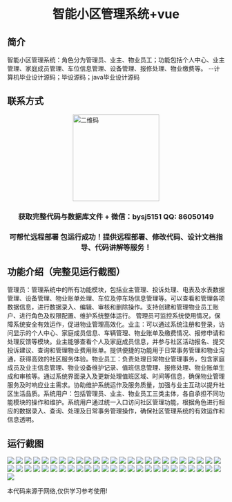 <p><h1 align="center">智能小区管理系统+vue</h1></p>

## 简介
智能小区管理系统：角色分为管理员、业主、物业员工；功能包括个人中心、业主管理、家庭成员管理、车位信息管理、设备管理、报修处理、物业缴费等。    --计算机毕业设计源码；毕设源码；java毕业设计源码


## 联系方式
<img src="https://bs-1329754181.cos.ap-shanghai.myqcloud.com/wx.jpg" alt="二维码" style="display: block; margin: 0 auto;" width="200px">
<p><h3 align="center">获取完整代码与数据库文件 + 微信：bysj5151 QQ: 86050149</h3></p>
<p><h3 align="center">可帮忙远程部署 包运行成功！提供远程部署、修改代码、设计文档指导、代码讲解等服务！</h3></p>

## 功能介绍（完整见运行截图）
管理员：管理系统中的所有功能模块，包括业主管理、投诉处理、电表及水表数据管理、设备管理、物业账单处理、车位及停车场信息管理等。可以查看和管理各项数据信息，进行数据录入、编辑、审核和删除操作。支持创建和管理物业员工账户、进行角色及权限配置、维护系统整体运行。 管理员可监控系统使用情况，保障系统安全有效运作，促进物业管理高效化。业主：可以通过系统注册和登录，访问显示的个人中心、家庭成员信息、车辆管理、物业账单及缴费情况、报修申请和处理反馈等模块。业主能够查看个人及家庭成员信息，并参与社区活动报名、提交投诉建议、查询和管理物业费用账单。提供便捷的功能用于日常事务管理和物业沟通，获得高效的社区服务体验。物业员工：负责处理日常物业管理事务，包含家庭成员及业主信息管理、物业设备维护记录、值班信息管理、报修处理、物业账单生成和审核等。通过系统界面录入及更新处理值班区域、时间等信息，确保物业管理服务及时响应业主需求。协助维护系统运作及服务质量，加强与业主互动以提升社区生活品质。系统用户：包括管理员、业主、物业员工三类主体，各自承担不同功能模块的操作和维护。系统用户通过统一入口访问社区管理功能，根据角色进行相应的数据录入、查询、处理及日常事务管理操作，确保社区管理系统的有效运作和信息透明。


## 运行截图
![](https://bs-1329754181.cos.ap-shanghai.myqcloud.com/ssm/SmartCommunityManagementSystem/img/001.jpg)
![](https://bs-1329754181.cos.ap-shanghai.myqcloud.com/ssm/SmartCommunityManagementSystem/img/002.jpg)
![](https://bs-1329754181.cos.ap-shanghai.myqcloud.com/ssm/SmartCommunityManagementSystem/img/003.jpg)
![](https://bs-1329754181.cos.ap-shanghai.myqcloud.com/ssm/SmartCommunityManagementSystem/img/004.jpg)
![](https://bs-1329754181.cos.ap-shanghai.myqcloud.com/ssm/SmartCommunityManagementSystem/img/005.jpg)
![](https://bs-1329754181.cos.ap-shanghai.myqcloud.com/ssm/SmartCommunityManagementSystem/img/006.jpg)
![](https://bs-1329754181.cos.ap-shanghai.myqcloud.com/ssm/SmartCommunityManagementSystem/img/007.jpg)
![](https://bs-1329754181.cos.ap-shanghai.myqcloud.com/ssm/SmartCommunityManagementSystem/img/008.jpg)
![](https://bs-1329754181.cos.ap-shanghai.myqcloud.com/ssm/SmartCommunityManagementSystem/img/009.jpg)
![](https://bs-1329754181.cos.ap-shanghai.myqcloud.com/ssm/SmartCommunityManagementSystem/img/010.jpg)
![](https://bs-1329754181.cos.ap-shanghai.myqcloud.com/ssm/SmartCommunityManagementSystem/img/011.jpg)
![](https://bs-1329754181.cos.ap-shanghai.myqcloud.com/ssm/SmartCommunityManagementSystem/img/012.jpg)
![](https://bs-1329754181.cos.ap-shanghai.myqcloud.com/ssm/SmartCommunityManagementSystem/img/013.jpg)
![](https://bs-1329754181.cos.ap-shanghai.myqcloud.com/ssm/SmartCommunityManagementSystem/img/014.jpg)
![](https://bs-1329754181.cos.ap-shanghai.myqcloud.com/ssm/SmartCommunityManagementSystem/img/015.jpg)
![](https://bs-1329754181.cos.ap-shanghai.myqcloud.com/ssm/SmartCommunityManagementSystem/img/016.jpg)
![](https://bs-1329754181.cos.ap-shanghai.myqcloud.com/ssm/SmartCommunityManagementSystem/img/017.jpg)
![](https://bs-1329754181.cos.ap-shanghai.myqcloud.com/ssm/SmartCommunityManagementSystem/img/018.jpg)
![](https://bs-1329754181.cos.ap-shanghai.myqcloud.com/ssm/SmartCommunityManagementSystem/img/019.jpg)
![](https://bs-1329754181.cos.ap-shanghai.myqcloud.com/ssm/SmartCommunityManagementSystem/img/020.jpg)
![](https://bs-1329754181.cos.ap-shanghai.myqcloud.com/ssm/SmartCommunityManagementSystem/img/021.jpg)
![](https://bs-1329754181.cos.ap-shanghai.myqcloud.com/ssm/SmartCommunityManagementSystem/img/022.jpg)
![](https://bs-1329754181.cos.ap-shanghai.myqcloud.com/ssm/SmartCommunityManagementSystem/img/023.jpg)
![](https://bs-1329754181.cos.ap-shanghai.myqcloud.com/ssm/SmartCommunityManagementSystem/img/024.jpg)
![](https://bs-1329754181.cos.ap-shanghai.myqcloud.com/ssm/SmartCommunityManagementSystem/img/025.jpg)
![](https://bs-1329754181.cos.ap-shanghai.myqcloud.com/ssm/SmartCommunityManagementSystem/img/026.jpg)
![](https://bs-1329754181.cos.ap-shanghai.myqcloud.com/ssm/SmartCommunityManagementSystem/img/027.jpg)
![](https://bs-1329754181.cos.ap-shanghai.myqcloud.com/ssm/SmartCommunityManagementSystem/img/028.jpg)
![](https://bs-1329754181.cos.ap-shanghai.myqcloud.com/ssm/SmartCommunityManagementSystem/img/029.jpg)
![](https://bs-1329754181.cos.ap-shanghai.myqcloud.com/ssm/SmartCommunityManagementSystem/img/030.jpg)
![](https://bs-1329754181.cos.ap-shanghai.myqcloud.com/ssm/SmartCommunityManagementSystem/img/031.jpg)
![](https://bs-1329754181.cos.ap-shanghai.myqcloud.com/ssm/SmartCommunityManagementSystem/img/032.jpg)
![](https://bs-1329754181.cos.ap-shanghai.myqcloud.com/ssm/SmartCommunityManagementSystem/img/033.jpg)
![](https://bs-1329754181.cos.ap-shanghai.myqcloud.com/ssm/SmartCommunityManagementSystem/img/034.jpg)
![](https://bs-1329754181.cos.ap-shanghai.myqcloud.com/ssm/SmartCommunityManagementSystem/img/035.jpg)
![](https://bs-1329754181.cos.ap-shanghai.myqcloud.com/ssm/SmartCommunityManagementSystem/img/036.jpg)
![](https://bs-1329754181.cos.ap-shanghai.myqcloud.com/ssm/SmartCommunityManagementSystem/img/037.jpg)
![](https://bs-1329754181.cos.ap-shanghai.myqcloud.com/ssm/SmartCommunityManagementSystem/img/038.jpg)
![](https://bs-1329754181.cos.ap-shanghai.myqcloud.com/ssm/SmartCommunityManagementSystem/img/039.jpg)
![](https://bs-1329754181.cos.ap-shanghai.myqcloud.com/ssm/SmartCommunityManagementSystem/img/040.jpg)
![](https://bs-1329754181.cos.ap-shanghai.myqcloud.com/ssm/SmartCommunityManagementSystem/img/041.jpg)
![](https://bs-1329754181.cos.ap-shanghai.myqcloud.com/ssm/SmartCommunityManagementSystem/img/042.jpg)
![](https://bs-1329754181.cos.ap-shanghai.myqcloud.com/ssm/SmartCommunityManagementSystem/img/043.jpg)
![](https://bs-1329754181.cos.ap-shanghai.myqcloud.com/ssm/SmartCommunityManagementSystem/img/044.jpg)
![](https://bs-1329754181.cos.ap-shanghai.myqcloud.com/ssm/SmartCommunityManagementSystem/img/045.jpg)
![](https://bs-1329754181.cos.ap-shanghai.myqcloud.com/ssm/SmartCommunityManagementSystem/img/046.jpg)
![](https://bs-1329754181.cos.ap-shanghai.myqcloud.com/ssm/SmartCommunityManagementSystem/img/047.jpg)
![](https://bs-1329754181.cos.ap-shanghai.myqcloud.com/ssm/SmartCommunityManagementSystem/img/048.jpg)
![](https://bs-1329754181.cos.ap-shanghai.myqcloud.com/ssm/SmartCommunityManagementSystem/img/049.jpg)
![](https://bs-1329754181.cos.ap-shanghai.myqcloud.com/ssm/SmartCommunityManagementSystem/img/050.jpg)
![](https://bs-1329754181.cos.ap-shanghai.myqcloud.com/ssm/SmartCommunityManagementSystem/img/051.jpg)

<p>本代码来源于网络,仅供学习参考使用!</p>
